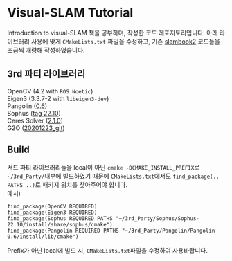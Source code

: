 # Visual-SLAM Tutorial
Introduction to visual-SLAM 책을 공부하며, 작성한 코드 레포지토리입니다. 아래 라이브러리 사용에 맞게 `CMakeLists.txt` 파일을 수정하고, 기존 [slambook2](https://github.com/gaoxiang12/slambook2) 코드들을 조금씩 개량해 작성하였습니다.

## 3rd 파티 라이브러리
OpenCV (4.2 with `ROS Noetic`)  
Eigen3 (3.3.7-2 with `libeigen3-dev`)  
Pangolin ([0.6](https://github.com/stevenlovegrove/Pangolin/releases/tag/v0.6))  
Sophus ([tag 22.10](https://github.com/strasdat/Sophus/releases/tag/v22.10))  
Ceres Solver ([2.1.0](https://github.com/ceres-solver/ceres-solver/releases/tag/2.1.0))  
G2O ([20201223_git](https://github.com/RainerKuemmerle/g2o/releases/tag/20201223_git))

## Build
서드 파티 라이브러리들을 local이 아닌 `cmake -DCMAKE_INSTALL_PREFIX`로 `~/3rd_Party/`내부에 빌드하였기 때문에 `CMakeLists.txt`에서도 `find_package(.. PATHS ..)`로 패키지 위치를 찾아주어야 합니다.  
예시)  
```
find_package(OpenCV REQUIRED)
find_package(Eigen3 REQUIRED)
find_package(Sophus REQUIRED PATHS "~/3rd_Party/Sophus/Sophus-22.10/install/share/sophus/cmake")
find_package(Pangolin REQUIRED PATHS "~/3rd_Party/Pangolin/Pangolin-0.6/install/lib/cmake")
```
Prefix가 아닌 local에 빌드 시, `CMakeLists.txt`파일을 수정하여 사용바랍니다.


